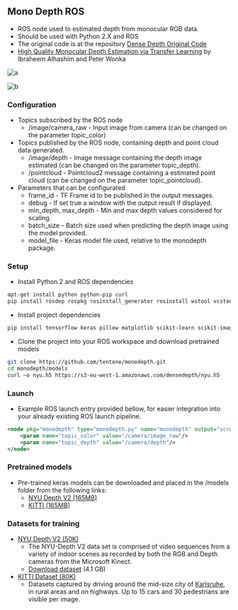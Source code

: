 ## Mono Depth ROS
 - ROS node used to estimated depth from monocular RGB data.
 - Should be used with Python 2.X and ROS
 - The original code is at the repository [Dense Depth Original Code](https://github.com/ialhashim/DenseDepth)
 - [High Quality Monocular Depth Estimation via Transfer Learning](https://arxiv.org/abs/1812.11941) by Ibraheem Alhashim and Peter Wonka

![a](https://raw.githubusercontent.com/tentone/monodepth/master/readme/a.jpg)

![b](https://raw.githubusercontent.com/tentone/monodepth/master/readme/b.jpg)



### Configuration

- Topics subscribed by the ROS node
  - /image/camera_raw - Input image from camera (can be changed on the parameter topic_color)
- Topics published by the ROS node, containing depth and point cloud data generated.
  - /image/depth - Image message containing the depth image estimated (can be changed on the parameter topic_depth).
  - /pointcloud - Pointcloud2 message containing a estimated point cloud (can be changed on the parameter topic_pointcloud).
- Parameters that can be configurated
  - frame_id - TF Frame id to be published in the output messages.
  - debug - If set true a window with the output result if displayed.
  - min_depth, max_depth - Min and max depth values considered for scaling.
  - batch_size - Batch size used when predicting the depth image using the model provided.
  - model_file - Keras model file used, relative to the monodepth package.



### Setup

- Install Python 2 and ROS dependencies

```bash
apt-get install python python-pip curl
pip install rosdep rospkg rosinstall_generator rosinstall wstool vcstools catkin_tools catkin_pkg
```

- Install project dependencies

```bash
pip install tensorflow keras pillow matplotlib scikit-learn scikit-image opencv-python pydot GraphViz tk
```

- Clone the project into your ROS workspace and download pretrained models

```bash
git clone https://github.com/tentone/monodepth.git
cd monodepth/models
curl –o nyu.h5 https://s3-eu-west-1.amazonaws.com/densedepth/nyu.h5
```



### Launch

- Example ROS launch entry provided bellow, for easier integration into your already existing ROS launch pipeline.

```xml
<node pkg="monodepth" type="monodepth.py" name="monodepth" output="screen" respawn="true">
    <param name="topic_color" value="/camera/image_raw"/>
    <param name="topic_depth" value="/camera/depth"/>
</node>
```



### Pretrained models

 - Pre-trained keras models can be downloaded and placed in the /models folder from the following links:
    - [NYU Depth V2 (165MB)](https://s3-eu-west-1.amazonaws.com/densedepth/nyu.h5) 
    - [KITTI (165MB)](https://s3-eu-west-1.amazonaws.com/densedepth/kitti.h5)




### Datasets for training
 - [NYU Depth V2 (50K)](https://cs.nyu.edu/~silberman/datasets/nyu_depth_v2.html) 
    - The NYU-Depth V2 data set is comprised of video sequences from a variety of indoor scenes as recorded by both the RGB and Depth cameras from the Microsoft Kinect.
    - [Download dataset](https://s3-eu-west-1.amazonaws.com/densedepth/nyu_data.zip) (4.1 GB)
 - [KITTI Dataset (80K)](http://www.cvlibs.net/datasets/kitti/) 
    - Datasets captured by driving around the mid-size city of [Karlsruhe](http://maps.google.com/?ie=UTF8&z=15&ll=49.010627,8.405871&spn=0.018381,0.029826&t=k&om=1), in rural areas and on highways. Up to 15 cars and 30 pedestrians are visible per image.



